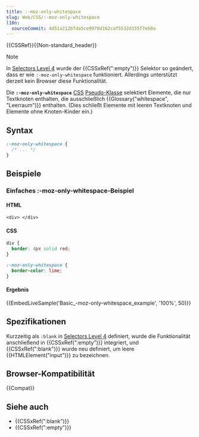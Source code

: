 ```yaml
---
title: :-moz-only-whitespace
slug: Web/CSS/:-moz-only-whitespace
l10n:
  sourceCommit: 4d51a212bfda5ce9978d162caf5532d155f7eb0a
---
```


{{CSSRef}}{{Non-standard_header}}

> [!NOTE]
> In [Selectors Level 4](https://drafts.csswg.org/selectors-4/#the-empty-pseudo) wurde der {{CSSxRef(":empty")}} Selektor so geändert, dass er wie `:-moz-only-whitespace` funktioniert. Allerdings unterstützt derzeit kein Browser diese Funktionalität.

Die **`:-moz-only-whitespace`** [CSS](/de/docs/Web/CSS) [Pseudo-Klasse](/de/docs/Web/CSS/Pseudo-classes) selektiert Elemente, die nur Textknoten enthalten, die ausschließlich {{Glossary("whitespace", "Leerraum")}} enthalten. (Dies schließt Elemente mit leeren Textknoten und Elemente ohne Knoten-Kinder ein.)

## Syntax

```css
:-moz-only-whitespace {
  /* ... */
}
```

## Beispiele

### Einfaches :-moz-only-whitespace-Beispiel

#### HTML

```html-nolint
<div> </div>
```

#### CSS

```css
div {
  border: 4px solid red;
}

:-moz-only-whitespace {
  border-color: lime;
}
```

#### Ergebnis

{{EmbedLiveSample('Basic_-moz-only-whitespace_example', '100%', 50)}}

## Spezifikationen

Kurzzeitig als `:blank` in [Selectors Level 4](https://drafts.csswg.org/selectors-4/#changes-2018-02) definiert, wurde die Funktionalität anschließend in {{CSSxRef(":empty")}} integriert, und {{CSSxRef(":blank")}} wurde neu definiert, um leere {{HTMLElement("input")}} zu bezeichnen.

## Browser-Kompatibilität

{{Compat}}

## Siehe auch

- {{CSSxRef(":blank")}}
- {{CSSxRef(":empty")}}
